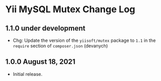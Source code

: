 # Yii MySQL Mutex Change Log

## 1.1.0 under development

- Chg: Update the version of the `yiisoft/mutex` package to `1.1` in the `require` section of `composer.json` (devanych)

## 1.0.0 August 18, 2021

- Initial release.
